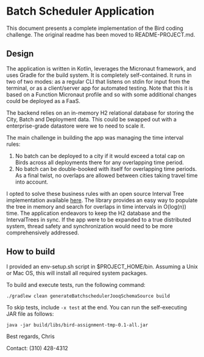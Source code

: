 # Batch Scheduler Application

This document presents a complete implementation of the Bird coding challenge. The original readme has been moved to README-PROJECT.md.

## Design

The application is written in Kotlin, leverages the Micronaut framework, and uses Gradle for the build system. It is completely self-contained. It runs in two of two modes: as a regular CLI that listens on stdin for input from the terminal, or as a client/server app for automated testing. Note that this it is based on a Function Micronaut profile and so with some additional changes could be deployed as a FaaS.

The backend relies on an in-memory H2 relational database for storing the City, Batch and Deployment data. This could be swapped out with a enterprise-grade datastore were we to need to scale it. 

The main challenge in building the app was managing the time interval rules: 
1. No batch can be deployed to a city if it would exceed a total cap on Birds across all deployments there for any overlapping time period.  
2. No batch can be double-booked with itself for overlapping time periods. As a final twist, no overlaps are allowed between cities taking travel time into account. 

I opted to solve these business rules with an open source Interval Tree implementation available [here](https://github.com/Breinify/brein-time-utilities). The library provides an easy way to populate the tree in memory and search for overlaps in time intervals in O(log(n)) time. The application endeavors to keep the H2 database and the IntervalTrees in sync. If the app were to be expanded to a true distributed system, thread safety and synchronization would need to be more comprehensively addressed.  

## How to build

I provided an env-setup.sh script in $PROJECT_HOME/bin. Assuming a Unix or Mac OS, this will install all required system packages. 

To build and execute tests, run the following command: 

```
./gradlew clean generateBatchschedulerJooqSchemaSource build
```

To skip tests, include ```-x test``` at the end. You can run the self-executing JAR file as follows:

```
java -jar build/libs/bird-assignment-tmp-0.1-all.jar
```

Best regards, Chris
<p>Contact: (310) 428-4312